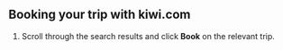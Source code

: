 ## Booking your trip with kiwi.com

1.	Scroll through the search results and click **Book** on the relevant trip.
